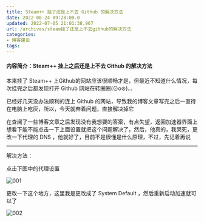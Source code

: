 ```yaml
---
title: Steam++ 挂了还是上不去 Github 的解决方法
date: 2022-06-24 09:28:00.0
updated: 2022-07-05 21:01:38.967
url: /archives/steam挂了还是上不去github的解决方法
categories: 
- 博客建设
tags: 
---
```




#### 内容简介：Steam++ 挂上之后还是上不去 Github 的解决方法

<!--more-->

本来挂了 Steam++ 上Github的网站应该很顺畅才是，但最近不知道什么情况，每次挂完之后都发现打开 Github 网站在转圈圈(⊙o⊙)…

已经好几天没办法顺利的连上 Github 的网站，导致我的博客文章写完之后一直待在电脑上吃灰，所以，今天就奔着问题，直接解决掉它

在查阅了一些博客文章之后发现没有我想要的答案，有点失望，返回加速器界面上想看下能不能点击一下上面设置就把这个问题解决了，然后，他真的，我哭死，更改一下代理的 DNS ，他就好了，目前不是很懂是什么原理，不过，先记着再说

---

解决方法：

点击下图中的代理设置

![001](http://img.shuyepl.com/202207052100831.png)

更改一下这个地方，这里我是更改成了 System Default ，然后重新启动加速就可以了

![002](http://img.shuyepl.com/202207052100499.png)